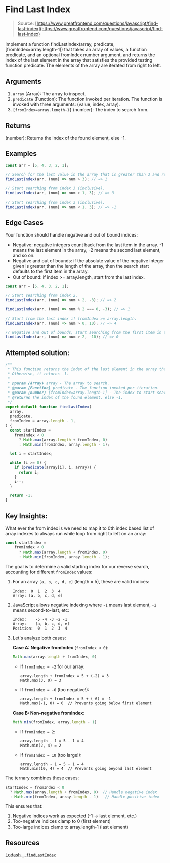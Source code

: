 # Find Last Index

> Source: [https://www.greatfrontend.com/questions/javascript/find-last-index](https://www.greatfrontend.com/questions/javascript/find-last-index)

Implement a function findLastIndex(array, predicate, [fromIndex=array.length-1]) that takes an array of values, a function predicate, and an optional fromIndex number argument, and returns the index of the last element in the array that satisfies the provided testing function predicate. The elements of the array are iterated from right to left.

## Arguments
1. `array` (Array): The array to inspect.
2. `predicate` (Function): The function invoked per iteration. The function is invoked with three arguments: (value, index, array).
3. `[fromIndex=array.length-1]` (number): The index to search from.

## Returns
(number): Returns the index of the found element, else -1.

## Examples
```js
const arr = [5, 4, 3, 2, 1];

// Search for the last value in the array that is greater than 3 and return the index.
findLastIndex(arr, (num) => num > 3); // => 1

// Start searching from index 3 (inclusive).
findLastIndex(arr, (num) => num > 1, 3); // => 3

// Start searching from index 3 (inclusive).
findLastIndex(arr, (num) => num < 1, 3); // => -1
```

## Edge Cases
Your function should handle negative and out of bound indices:
- Negative: negative integers count back from the last item in the array. -1 means the last element in the array, -2 means the second last element, and so on.
- Negative and out of bounds: if the absolute value of the negative integer given is greater than the length of the array, then the search start defaults to the first item in the array.
- Out of bound: if index >= array.length, start from the last index.

```js
const arr = [5, 4, 3, 2, 1];

// Start searching from index 2.
findLastIndex(arr, (num) => num > 2, -3); // => 2

findLastIndex(arr, (num) => num % 2 === 0, -3); // => 1

// Start from the last index if fromIndex >= array.length.
findLastIndex(arr, (num) => num > 0, 10); // => 4

// Negative and out of bounds, start searching from the first item in the array.
findLastIndex(arr, (num) => num > 2, -10); // => 0
```

## Attempted solution:

```js
/**
 * This function returns the index of the last element in the array that satisfies the provided testing function.
 * Otherwise, it returns -1.
 *
 * @param {Array} array - The array to search.
 * @param {Function} predicate - The function invoked per iteration.
 * @param {number} [fromIndex=array.length-1] - The index to start searching from.
 * @returns The index of the found element, else -1.
 */
export default function findLastIndex(
  array,
  predicate,
  fromIndex = array.length - 1,
) {
  const startIndex =
    fromIndex < 0
      ? Math.max(array.length + fromIndex, 0)
      : Math.min(fromIndex, array.length - 1);

  let i = startIndex;

  while (i >= 0) {
    if (predicate(array[i], i, array)) {
      return i;
    }
    i--;
  }

  return -1;
}
```

## Key Insights:
What ever the from index is we need to map it to 0th index based list of array indexes to always run while loop from right to left on an array:
```js
const startIndex =
    fromIndex < 0
      ? Math.max(array.length + fromIndex, 0)
      : Math.min(fromIndex, array.length - 1);
```
The goal is to determine a valid starting index for our reverse search, accounting for different `fromIndex` values:

1. For an array `[a, b, c, d, e]` (length = 5), these are valid indices:
   ```
   Index:  0  1  2  3  4
   Array: [a, b, c, d, e]
   ```

2. JavaScript allows negative indexing where `-1` means last element, `-2` means second-to-last, etc:
   ```
   Index:    -5 -4 -3 -2 -1
   Array:    [a, b, c, d, e]
   Position:  0  1  2  3  4
   ```

3. Let's analyze both cases:

   **Case A: Negative fromIndex** (`fromIndex < 0`):
   ```javascript
   Math.max(array.length + fromIndex, 0)
   ```
   - If `fromIndex = -2` for our array:
     ```
     array.length + fromIndex = 5 + (-2) = 3
     Math.max(3, 0) = 3
     ```
   - If `fromIndex = -6` (too negative!):
     ```
     array.length + fromIndex = 5 + (-6) = -1
     Math.max(-1, 0) = 0  // Prevents going below first element
     ```

   **Case B: Non-negative fromIndex**:
   ```javascript
   Math.min(fromIndex, array.length - 1)
   ```
   - If `fromIndex = 2`:
     ```
     array.length - 1 = 5 - 1 = 4
     Math.min(2, 4) = 2
     ```
   - If `fromIndex = 10` (too large!):
     ```
     array.length - 1 = 5 - 1 = 4
     Math.min(10, 4) = 4  // Prevents going beyond last element
     ```

The ternary combines these cases:
```javascript
startIndex = fromIndex < 0 
  ? Math.max(array.length + fromIndex, 0)  // Handle negative index
  : Math.min(fromIndex, array.length - 1)   // Handle positive index
```

This ensures that:
1. Negative indices work as expected (-1 → last element, etc.)
2. Too-negative indices clamp to 0 (first element)
3. Too-large indices clamp to array.length-1 (last element)

## Resources
[Lodash `_.findLastIndex`](https://lodash.com/docs/#findLastIndex)